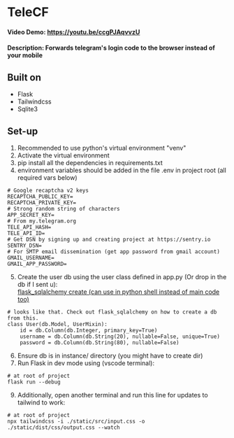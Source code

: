 # TeleCF
#### Video Demo: https://youtu.be/ccgPJAqvvzU
#### Description: Forwards telegram's login code to the browser instead of your mobile
 
## Built on
- Flask
- Tailwindcss
- Sqlite3

## Set-up
1. Recommended to use python's virtual environment "venv"
2. Activate the virtual environment
3. pip install all the dependencies in requirements.txt
4. environment variables should be added in the file .env in project root (all required vars below)
```
# Google recaptcha v2 keys
RECAPTCHA_PUBLIC_KEY=
RECAPTCHA_PRIVATE_KEY=
# Strong random string of characters
APP_SECRET_KEY=
# From my.telegram.org
TELE_API_HASH=
TELE_API_ID=
# Get DSN by signing up and creating project at https://sentry.io
SENTRY_DSN=
# For SMTP email dissemination (get app password from gmail account)
GMAIL_USERNAME=
GMAIL_APP_PASSWORD=
```
5. Create the user db using the user class defined in app.py (Or drop in the db if I sent u):\
[flask_sqlalchemy create (can use in python shell instead of main code too)](https://flask-sqlalchemy.palletsprojects.com/en/3.1.x/quickstart/#create-the-tables)
```
# looks like that. Check out flask_sqlalchemy on how to create a db from this.
class User(db.Model, UserMixin):
    id = db.Column(db.Integer, primary_key=True)
    username = db.Column(db.String(20), nullable=False, unique=True)
    password = db.Column(db.String(80), nullable=False)
```
6. Ensure db is in instance/ directory (you might have to create dir)
7. Run Flask in dev mode using (vscode terminal):  
```
# at root of project
flask run --debug
```
9. Additionally, open another terminal and run this line for updates to tailwind to work:
```
# at root of project
npx tailwindcss -i ./static/src/input.css -o ./static/dist/css/output.css --watch
```
